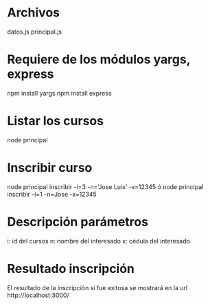 # Archivos
datos.js
principal.js

# Requiere de los módulos yargs, express
npm install yargs
npm install express

# Listar los cursos
node principal

# Inscribir curso
node principal inscribir -i=3 -n='Jose Luis' -x=12345
ó
node principal inscribir -i=1 -n=Jose -x=12345

# Descripción parámetros
i: id del cursos
n: nombre del interesado
x: cédula del interesado

# Resultado inscripción
El resultado de la inscripción si fue exitosa se mostrará en la url http://localhost:3000/